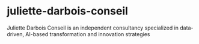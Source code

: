# juliette-darbois-conseil
Juliette Darbois Conseil is an independent consultancy specialized in data-driven, AI-based transformation and innovation strategies
